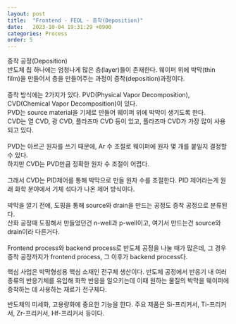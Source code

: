 ```yaml
---
layout: post
title:  "Frontend - FEOL - 증착(Deposition)"
date:   2023-10-04 19:31:29 +0900
categories: Process
order: 5
---
```


증착 공정(Deposition)<br>
반도체 칩 하나에는 엄청나게 많은 층(layer)들이 존재한다. 웨이퍼 위에 박막(thin film)을 만들어서 층을 만들어주는 과정이 증착(deposition)과정이다.<br>
<br>
증착 방식에는 2가지가 있다. PVD(Physical Vapor Decomposition), CVD(Chemical Vapor Decomposition)이 있다.<br>
PVD는 source material을 기체로 만들어 웨이퍼 위에 박막이 생기도록 한다.<br>
CVD는 열 CVD, 광 CVD, 플라즈마 CVD 등이 있고, 플라즈마 CVD가 가장 많이 사용되고 있다.<br>
<br>
PVD는 아르곤 원자를 쓰기 때문에, Ar 수 조절로 웨이퍼에 원자 몇 개를 붙일지 결정할 수 있다.<br>
하지만 CVD는 PVD만큼 정확한 원자 수 조절이 어렵다.<br>
<br>
그래서 CVD는 PID제어를 통해 박막으로 만들 원자 수를 조절한다. PID 제어라는게 원래 화학 분야에서 기체 섞다가 나온 제어 방식이다.<br>
<br>
박막을 깔기 전에, 도핑을 통해 source와 drain을 만드는 공정도 증착 공정으로 분류된다.<br>
산화 공정때 도핑해서 만들었던건 n-well과 p-well이고, 여기서 만드는건 source와 drain이라 다른거다.<br>
<br>
Frontend process와 backend process로 반도체 공정을 나눌 때가 많은데, 그 경우 증착 공정까지가 frontend process, 그 이후가 backend process다.<br>


핵심 사업은 박막형성용 핵심 소재인 전구체 생산이다. 반도체 공정에서 반응기 내 여러 종류의 반응기체를 유입해 화학 반응을 일으키는데 이때 원하는 물질의 박막을 웨이퍼에 증착하는 데 사용하는 재료가 전구체다.

반도체의 미세화, 고용량화에 중요한 기능을 한다. 주요 제품은 Si-프리커서, Ti-프리커서, Zr-프리커서, Hf-프리커서 등이다.